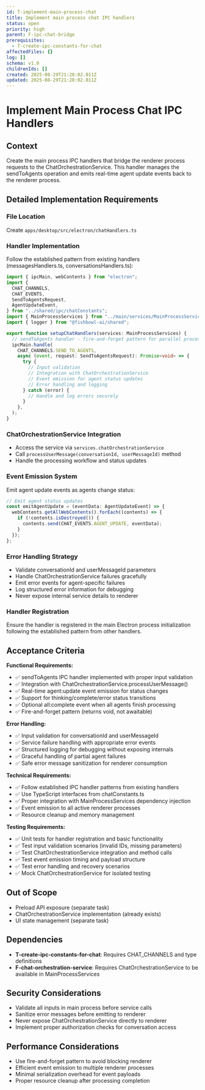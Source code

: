 ```yaml
---
id: T-implement-main-process-chat
title: Implement main process chat IPC handlers
status: open
priority: high
parent: F-ipc-chat-bridge
prerequisites:
  - T-create-ipc-constants-for-chat
affectedFiles: {}
log: []
schema: v1.0
childrenIds: []
created: 2025-08-29T21:28:02.011Z
updated: 2025-08-29T21:28:02.011Z
---
```


# Implement Main Process Chat IPC Handlers

## Context

Create the main process IPC handlers that bridge the renderer process requests to the ChatOrchestrationService. This handler manages the sendToAgents operation and emits real-time agent update events back to the renderer process.

## Detailed Implementation Requirements

### File Location

Create `apps/desktop/src/electron/chatHandlers.ts`

### Handler Implementation

Follow the established pattern from existing handlers (messagesHandlers.ts, conversationsHandlers.ts):

```typescript
import { ipcMain, webContents } from "electron";
import {
  CHAT_CHANNELS,
  CHAT_EVENTS,
  SendToAgentsRequest,
  AgentUpdateEvent,
} from "../shared/ipc/chatConstants";
import { MainProcessServices } from "../main/services/MainProcessServices";
import { logger } from "@fishbowl-ai/shared";

export function setupChatHandlers(services: MainProcessServices) {
  // sendToAgents handler - fire-and-forget pattern for parallel processing
  ipcMain.handle(
    CHAT_CHANNELS.SEND_TO_AGENTS,
    async (event, request: SendToAgentsRequest): Promise<void> => {
      try {
        // Input validation
        // Integration with ChatOrchestrationService
        // Event emission for agent status updates
        // Error handling and logging
      } catch (error) {
        // Handle and log errors securely
      }
    },
  );
}
```

### ChatOrchestrationService Integration

- Access the service via `services.chatOrchestrationService`
- Call `processUserMessage(conversationId, userMessageId)` method
- Handle the processing workflow and status updates

### Event Emission System

Emit agent update events as agents change status:

```typescript
// Emit agent status updates
const emitAgentUpdate = (eventData: AgentUpdateEvent) => {
  webContents.getAllWebContents().forEach((contents) => {
    if (!contents.isDestroyed()) {
      contents.send(CHAT_EVENTS.AGENT_UPDATE, eventData);
    }
  });
};
```

### Error Handling Strategy

- Validate conversationId and userMessageId parameters
- Handle ChatOrchestrationService failures gracefully
- Emit error events for agent-specific failures
- Log structured error information for debugging
- Never expose internal service details to renderer

### Handler Registration

Ensure the handler is registered in the main Electron process initialization following the established pattern from other handlers.

## Acceptance Criteria

**Functional Requirements:**

- ✅ sendToAgents IPC handler implemented with proper input validation
- ✅ Integration with ChatOrchestrationService.processUserMessage()
- ✅ Real-time agent:update event emission for status changes
- ✅ Support for thinking/complete/error status transitions
- ✅ Optional all:complete event when all agents finish processing
- ✅ Fire-and-forget pattern (returns void, not awaitable)

**Error Handling:**

- ✅ Input validation for conversationId and userMessageId
- ✅ Service failure handling with appropriate error events
- ✅ Structured logging for debugging without exposing internals
- ✅ Graceful handling of partial agent failures
- ✅ Safe error message sanitization for renderer consumption

**Technical Requirements:**

- ✅ Follow established IPC handler patterns from existing handlers
- ✅ Use TypeScript interfaces from chatConstants.ts
- ✅ Proper integration with MainProcessServices dependency injection
- ✅ Event emission to all active renderer processes
- ✅ Resource cleanup and memory management

**Testing Requirements:**

- ✅ Unit tests for handler registration and basic functionality
- ✅ Test input validation scenarios (invalid IDs, missing parameters)
- ✅ Test ChatOrchestrationService integration and method calls
- ✅ Test event emission timing and payload structure
- ✅ Test error handling and recovery scenarios
- ✅ Mock ChatOrchestrationService for isolated testing

## Out of Scope

- Preload API exposure (separate task)
- ChatOrchestrationService implementation (already exists)
- UI state management (separate task)

## Dependencies

- **T-create-ipc-constants-for-chat**: Requires CHAT_CHANNELS and type definitions
- **F-chat-orchestration-service**: Requires ChatOrchestrationService to be available in MainProcessServices

## Security Considerations

- Validate all inputs in main process before service calls
- Sanitize error messages before emitting to renderer
- Never expose ChatOrchestrationService directly to renderer
- Implement proper authorization checks for conversation access

## Performance Considerations

- Use fire-and-forget pattern to avoid blocking renderer
- Efficient event emission to multiple renderer processes
- Minimal serialization overhead for event payloads
- Proper resource cleanup after processing completion

